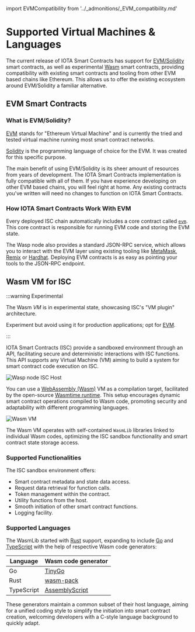 import EVMCompatibility from '../_admonitions/_EVM_compatibility.md'

# Supported Virtual Machines & Languages

The current release of IOTA Smart Contracts has support for [EVM/Solidity](#evmsolidity-based-smart-contracts) smart
contracts, as well as experimental [Wasm](#wasm-vm-for-isc) smart contracts, providing compatibility with
existing smart contracts and tooling from other EVM based chains like Ethereum. This allows us to offer the existing 
ecosystem around EVM/Solidity a familiar alternative.

## EVM Smart Contracts

### What is EVM/Solidity?

[EVM](https://ethereum.org/en/developers/docs/evm/) stands for "Ethereum Virtual Machine" and is currently the tried and
tested virtual machine running most smart contract networks.

[Solidity](https://soliditylang.org/) is the programming language of choice for the EVM. It was created for this
specific purpose.

The main benefit of using EVM/Solidity is its sheer amount of resources from years of development. The IOTA
Smart Contracts implementation is fully compatible with all of them. If you have experience developing on other EVM based chains, you will feel right at home. Any existing contracts you've written will need no 
changes to function on IOTA Smart Contracts.

### How IOTA Smart Contracts Work With EVM

Every deployed ISC chain automatically includes a core contract
called [`evm`](../reference/core-contracts/evm.md). This core contract is responsible for running EVM code and
storing the EVM state.

The Wasp node also provides a standard JSON-RPC service, which allows you to interact with the EVM layer using existing
tooling like [MetaMask](https://metamask.io/), [Remix](https://remix.ethereum.org/) or [Hardhat](https://hardhat.org/).
Deploying EVM contracts is as easy as pointing your tools to the JSON-RPC endpoint.

<EVMCompatibility />

## Wasm VM for ISC

:::warning Experimental

The Wasm _VM_ is in experimental state, showcasing ISC's "VM plugin" architecture.

Experiment but avoid using it for production applications; opt for [EVM](quick-start.mdx).

:::

IOTA Smart Contracts (ISC) provide a sandboxed environment through an API, facilitating secure and deterministic 
interactions with ISC functions. This API supports any Virtual Machine (VM) aiming to build a system for smart contract 
 code execution on ISC.

![Wasp node ISC Host](/img/iota-chains/wasm_vm/IscHost.png)

You can use a [WebAssembly (Wasm)](https://webassembly.org/) VM as a compilation target, facilitated by the open-source
[Wasmtime runtime](https://wasmtime.dev/). This setup encourages dynamic smart contract operations compiled to Wasm code, 
promoting security and adaptability with different programming languages.

![Wasm VM](/img/iota-chains/wasm_vm/WasmVM.png)

The Wasm VM operates with self-contained `WasmLib` libraries linked to individual Wasm codes, optimizing the ISC sandbox
functionality and smart contract state storage access.

### Supported Functionalities

The ISC sandbox environment offers:

- Smart contract metadata and state data access.
- Request data retrieval for function calls.
- Token management within the contract.
- Utility functions from the host.
- Smooth initiation of other smart contract functions.
- Logging facility.

### Supported Languages

The WasmLib started with [Rust](https://www.rust-lang.org/) support, expanding to include [Go](https://golang.org/) 
and [TypeScript](https://www.typescriptlang.org/) with the help of respective Wasm code generators:

| Language   | Wasm code generator                                |
|------------|----------------------------------------------------|
| Go         | [TinyGo](https://tinygo.org/)                      |
| Rust       | [wasm-pack](https://rustwasm.github.io/wasm-pack/) |
| TypeScript | [AssemblyScript](https://www.assemblyscript.org/)  |

These generators maintain a common subset of their host language, aiming for a unified coding style to simplify the 
initiation into smart contract creation, welcoming developers with a C-style language background to quickly adapt.